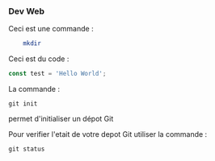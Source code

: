 ### Dev Web

Ceci est une commande :
``` bash
    mkdir
```

Ceci est du code :
``` javascript
const test = 'Hello World';
````
La commande : 
```
git init
```
permet d'initialiser un dépot Git

Pour verifier l'etait de votre depot Git utiliser la commande 
: 
```
git status
```

